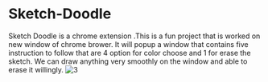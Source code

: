 # Sketch-Doodle

Sketch Doodle is a chrome extension .This is a fun project that is worked on new window of chrome brower. It will popup a window that contains five instruction to follow that are 4 option for color choose and 1 for erase the sketch. We can draw anything very smoothly on the window and able to erase it willingly.
![3](https://user-images.githubusercontent.com/73694048/179968180-e378314b-faf9-4441-b026-7104a71e2baf.png)

